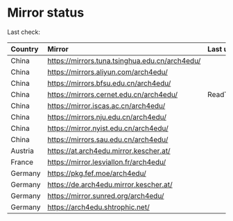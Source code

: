 <script src="./time.js"></script>
# Mirror status
Last check: <script type="text/javascript">localize(1749540272.992699);</script>

|Country|Mirror|Last update|
|:------|:-----|:----------|
|China|https://mirrors.tuna.tsinghua.edu.cn/arch4edu/|<script type="text/javascript">localize(1749494871);</script>|
|China|https://mirrors.aliyun.com/arch4edu/|<script type="text/javascript">localize(1749494871);</script>|
|China|https://mirrors.bfsu.edu.cn/arch4edu/|<script type="text/javascript">localize(1749494871);</script>|
|China|https://mirrors.cernet.edu.cn/arch4edu/|ReadTimeout|
|China|https://mirror.iscas.ac.cn/arch4edu/|<script type="text/javascript">localize(1749494871);</script>|
|China|https://mirrors.nju.edu.cn/arch4edu/|<script type="text/javascript">localize(1749454841);</script>|
|China|https://mirror.nyist.edu.cn/arch4edu/|<script type="text/javascript">localize(1749494871);</script>|
|China|https://mirrors.sau.edu.cn/arch4edu/|<script type="text/javascript">localize(1731653531);</script>|
|Austria|https://at.arch4edu.mirror.kescher.at/|<script type="text/javascript">localize(1749494871);</script>|
|France|https://mirror.lesviallon.fr/arch4edu/|<script type="text/javascript">localize(1749020703);</script>|
|Germany|https://pkg.fef.moe/arch4edu/|<script type="text/javascript">localize(1749494871);</script>|
|Germany|https://de.arch4edu.mirror.kescher.at/|<script type="text/javascript">localize(1749494871);</script>|
|Germany|https://mirror.sunred.org/arch4edu/|<script type="text/javascript">localize(1749494871);</script>|
|Germany|https://arch4edu.shtrophic.net/|<script type="text/javascript">localize(1749494871);</script>|

<script src="./tablefilter/tablefilter.js"></script>
<script src="./table.js"></script>